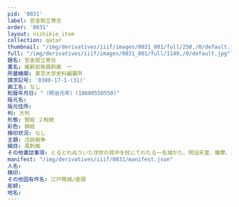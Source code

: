 ```yaml
---
pid: '0031'
label: 官金取立寄合
order: '0031'
layout: nishikie_item
collection: qatar
thumbnail: "/img/derivatives/iiif/images/0031_001/full/250,/0/default.jpg"
full: "/img/derivatives/iiif/images/0031_001/full/1140,/0/default.jpg"
題名: 官金取立寄合
書名: 維新前後諷刺画　一
所蔵機関: 東京大学史料編纂所
請求記号: '0380-17-1-(31)'
画工名: なし
和暦年月日: "（明治元年）(18680550550)"
版元名: 
版元住所: 
判: 大判
形態: 竪絵 ２枚続
彩色: 錦絵
検印状況: なし
主題: 戊辰戦争
細目: 風刺画
その他書誌事項: とるとれぬういた浮世の其中を杖にてわたる一名城かた、明治天皇、薩摩、長州
manifest: "/img/derivatives/iiif/0031/manifest.json"
人名: 
検印: 
その他固有件名: 江戸開城/座頭
彫師: 
地名: 
---
```

